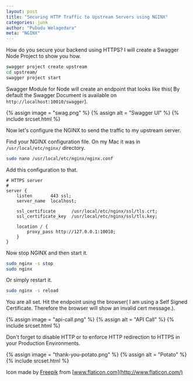 ```yaml
---
layout: post
title: "Securing HTTP Traffic to Upstream Servers using NGINX"
categories: junk
author: "Pubudu Welagedara"
meta: "NGINX"
---
```


How do you secure your backend using HTTPS? I will create a Swagger Node Project to show you how.

```bash
swagger project create upstream
cd upstream/
swagger project start
```
Swagger Module for Node will create an endpoint that looks like this( By default the Swagger Document is available on `http://localhost:10010/swagger`).

{% assign image = "swag.png" %}
{% assign alt = "Swagger UI" %}
{% include srcset.html %}

Now let's configure the NGINX to send the traffic to my upstream server.

Find your NGINX configuration file. On my Mac it was in `/usr/local/etc/nginx/` directory.

```bash
sudo nano /usr/local/etc/nginx/nginx.conf
```

Add this configuration to that.
```
# HTTPS server
#
server {
    listen       443 ssl;
    server_name  localhost;

    ssl_certificate      /usr/local/etc/nginx/ssl/tls.crt;
    ssl_certificate_key  /usr/local/etc/nginx/ssl/tls.key;

    location / {
        proxy_pass http://127.0.0.1:10010;
    }
}
```

Now stop NGINX and then start it.

```bash
sudo nginx -s stop
sudo nginx
```

Or simply restart it.
```bash
sudo nginx -s reload
```

You are all set. Hit the endpoint using the browser( I am using a Self Signed Certificate. Therefore the browser will show an invalid cert message.). 

{% assign image = "api-call.png" %}
{% assign alt = "API Call" %}
{% include srcset.html %}

Don't forget to disable HTTP or to enforce HTTP redirection to HTTPS in your Production Environments.

{% assign image = "thank-you-potato.png" %}
{% assign alt = "Potato" %}
{% include srcset.html %}

Icon made by [Freepik](http://www.freepik.com/) from [www.flaticon.com](http://www.flaticon.com/)






